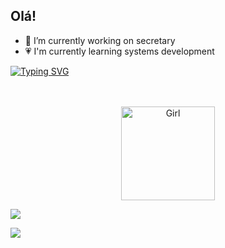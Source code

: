 
## Olá!

- 🩷 I’m currently working on secretary
- 💗 I'm currently learning systems development
 
[![Typing SVG](https://readme-typing-svg.herokuapp.com?font=Fira+Code&weight=300&size=50&duration=4000&pause=1000&color=a7c57e&center=true&vCenter=true&random=false&width=1000&lines=Hello%2C+my+name+is+Miriam;I'm+20+years+old;I'm+from+Brazil;welcome%3A)](https://git.io/typing-svg)
</a>
</div>

<br>
<br>





</div>

<div align="center" >
   

</div>

<div align="center">
<a href="https://ko-fi.com/carolinebarbosa" target="_blank">



<img src="https://media0.giphy.com/media/v1.Y2lkPTc5MGI3NjExbnh0dThscmxjdXA5MDRoeGEwNHVkYTBraGM4bnV4MGtvNXd5a3EyayZlcD12MV9pbnRlcm5hbF9naWZfYnlfaWQmY3Q9cw/3mmIcKFnuRb4f1Wuxt/giphy.webp" alt="Girl" width="150" height="150">


</div>
 



 <a href="https://discord.gg/wagxzStdcR" target="_blank"><img src="https://img.shields.io/badge/Discord-7289DA?style=for-the-badge&logo=discord&logoColor=white" target="_blank"></a> 


 <a href="https://instagram.com/rafaballerini" target="_blank"><img src="https://img.shields.io/badge/-Instagram-%23E4405F?style=for-the-badge&logo=instagram&logoColor=white" target="_blank"></a>



 <div/>
<img src="https://media0.giphy.com/media/v1.Y2lkPTc5MGI3NjExaWJ5ZjFmenNzMjMzdGJnMWZ5c2poMXF0ODhvN3ZmazI1eWpwOTNnaCZlcD12MV9pbnRlc
